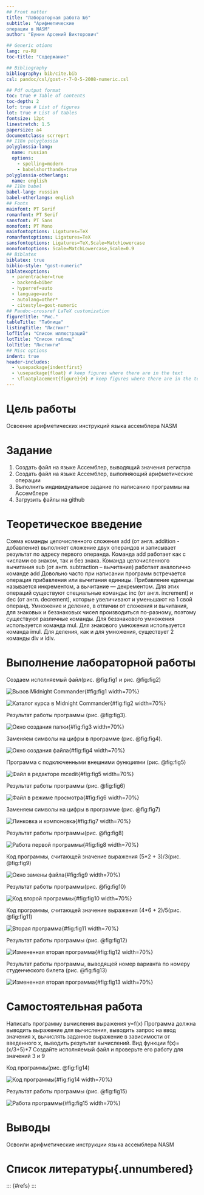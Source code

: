 ```yaml
---
## Front matter
title: "Лабораторная работа №6"
subtitle: "Арифметические
операции в NASM"
author: "Бунин Арсений Викторович"

## Generic otions
lang: ru-RU
toc-title: "Содержание"

## Bibliography
bibliography: bib/cite.bib
csl: pandoc/csl/gost-r-7-0-5-2008-numeric.csl

## Pdf output format
toc: true # Table of contents
toc-depth: 2
lof: true # List of figures
lot: true # List of tables
fontsize: 12pt
linestretch: 1.5
papersize: a4
documentclass: scrreprt
## I18n polyglossia
polyglossia-lang:
  name: russian
  options:
	- spelling=modern
	- babelshorthands=true
polyglossia-otherlangs:
  name: english
## I18n babel
babel-lang: russian
babel-otherlangs: english
## Fonts
mainfont: PT Serif
romanfont: PT Serif
sansfont: PT Sans
monofont: PT Mono
mainfontoptions: Ligatures=TeX
romanfontoptions: Ligatures=TeX
sansfontoptions: Ligatures=TeX,Scale=MatchLowercase
monofontoptions: Scale=MatchLowercase,Scale=0.9
## Biblatex
biblatex: true
biblio-style: "gost-numeric"
biblatexoptions:
  - parentracker=true
  - backend=biber
  - hyperref=auto
  - language=auto
  - autolang=other*
  - citestyle=gost-numeric
## Pandoc-crossref LaTeX customization
figureTitle: "Рис."
tableTitle: "Таблица"
listingTitle: "Листинг"
lofTitle: "Список иллюстраций"
lotTitle: "Список таблиц"
lolTitle: "Листинги"
## Misc options
indent: true
header-includes:
  - \usepackage{indentfirst}
  - \usepackage{float} # keep figures where there are in the text
  - \floatplacement{figure}{H} # keep figures where there are in the text
---
```


# Цель работы

Освоение арифметических инструкций языка ассемблера NASM

# Задание
1. Создать файл на языке Ассемблер, выводящий значения регистра
2. Создать файл на языке Ассемблер, выполняющий арифметические операции
3. Выполнить индивидуальное задание по написанию программы на Ассемблере
4. Загрузить файлы на github

# Теоретическое введение

Схема команды целочисленного сложения add (от англ. addition - добавление) выполняет
сложение двух операндов и записывает результат по адресу первого операнда. Команда add
работает как с числами со знаком, так и без знака. Команда целочисленного вычитания sub (от англ. subtraction – вычитание) работает аналогично команде add
Довольно часто при написании программ встречается операция прибавления или вычитания единицы. Прибавление единицы называется инкрементом, а вычитание — декрементом.
Для этих операций существуют специальные команды: inc (от англ. increment) и dec (от англ.
decrement), которые увеличивают и уменьшают на 1 свой операнд.
Умножение и деление, в отличии от сложения и вычитания, для знаковых и беззнаковых
чисел производиться по-разному, поэтому существуют различные команды.
Для беззнакового умножения используется команда mul.
Для знакового умножения используется команда imul.
Для деления, как и для умножения, существует 2 команды div и
idiv.


# Выполнение лабораторной работы

Создаем исполняемый файл(рис. @fig:fig1 и рис. @fig:fig2)

![Вызов Midnight Commander](image/img1.png){#fig:fig1 width=70%}

![Каталог курса в Midnight Commander](image/img2.png){#fig:fig2 width=70%}

Результат работы программы (рис. @fig:fig3).

![Окно создания папки](image/img3.png){#fig:fig3 width=70%}

Заменяем символы на цифры в программе (рис. @fig:fig4).

![Окно создания файла](image/img4.png){#fig:fig4 width=70%}

Программа с подключенными внешними функциями (рис. @fig:fig5)

![Файл в редакторе mcedit](image/img5.png){#fig:fig5 width=70%}

Результат работы программы (рис. @fig:fig6)

![Файл в режиме просмотра](image/img6.png){#fig:fig6 width=70%}

Заменяем символы на цифры в программе (рис. @fig:fig7)

![Линковка и компоновка](image/img7.png){#fig:fig7 width=70%}

Результат работы программы(рис. @fig:fig8)

![Работа первой программы](image/img8.png){#fig:fig8 width=70%}

Код программы, считающей значение выражения (5*2 + 3)/3(рис. @fig:fig9)

![Окно замены файла](image/img9.png){#fig:fig9 width=70%}

Результат работы программы(рис. @fig:fig10)

![Код второй программы](image/img10.png){#fig:fig10 width=70%}

Код программы, считающей значение выражения (4*6 + 2)/5(рис. @fig:fig11)

![Вторая программа](image/img11.png){#fig:fig11 width=70%}

Результат работы программы (рис. @fig:fig12)

![Измененная вторая программа](image/img12.png){#fig:fig12 width=70%}

Результат работы программы, выводящей номер варианта по номеру студенческого билета (рис. @fig:fig13)

![Измененная вторая программа](image/img13.png){#fig:fig13 width=70%}

# Самостоятельная работа

Написать программу вычисления выражения y=f(x)
Программа должна выводить выражение для вычисления, выводить запрос на ввод значения x, вычислять заданное выражение в зависимости от введенного x, выводить результат вычислений.
Вид функции f(x)=(x/3+5)*7
Создайте исполняемый файл и проверьте его работу для значений 3 и 9

Код программы(рис. @fig:fig14)

![Код программы](image/img14.png){#fig:fig14 width=70%}

Результат работы программы (рис. @fig:fig15)

![Работа программы](image/img15.png){#fig:fig15 width=70%}

# Выводы

Освоили арифметические инструкции языка ассемблера NASM

# Список литературы{.unnumbered}

::: {#refs}
:::
